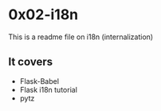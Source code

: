 # 0x02-i18n
This is a readme file on i18n (internalization)
## It covers
* Flask-Babel
* Flask i18n tutorial
* pytz
